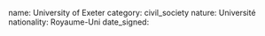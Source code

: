name: University of Exeter
category: civil_society
nature:  Université
nationality: Royaume-Uni
date_signed:
    